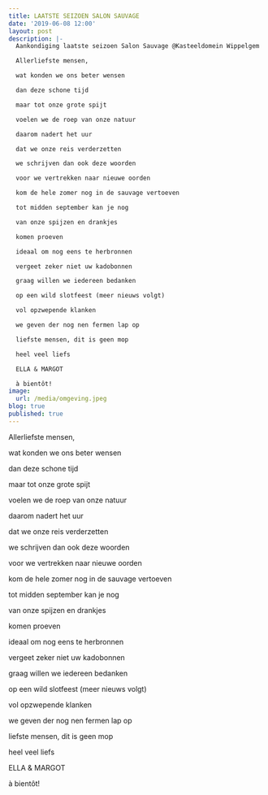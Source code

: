 ```yaml
---
title: LAATSTE SEIZOEN SALON SAUVAGE
date: '2019-06-08 12:00'
layout: post
description: |-
  Aankondiging laatste seizoen Salon Sauvage @Kasteeldomein Wippelgem

  Allerliefste mensen,

  wat konden we ons beter wensen

  dan deze schone tijd

  maar tot onze grote spijt

  voelen we de roep van onze natuur

  daarom nadert het uur

  dat we onze reis verderzetten

  we schrijven dan ook deze woorden

  voor we vertrekken naar nieuwe oorden

  kom de hele zomer nog in de sauvage vertoeven

  tot midden september kan je nog

  van onze spijzen en drankjes

  komen proeven

  ideaal om nog eens te herbronnen

  vergeet zeker niet uw kadobonnen

  graag willen we iedereen bedanken

  op een wild slotfeest (meer nieuws volgt)

  vol opzwepende klanken

  we geven der nog nen fermen lap op

  liefste mensen, dit is geen mop

  heel veel liefs

  ELLA & MARGOT

  à bientôt!
image:
  url: /media/omgeving.jpeg
blog: true
published: true
---
```

Allerliefste mensen,

wat konden we ons beter wensen

dan deze schone tijd

maar tot onze grote spijt

voelen we de roep van onze natuur

daarom nadert het uur

dat we onze reis verderzetten

we schrijven dan ook deze woorden

voor we vertrekken naar nieuwe oorden

kom de hele zomer nog in de sauvage vertoeven

tot midden september kan je nog 

van onze spijzen en drankjes

komen proeven

ideaal om nog eens te herbronnen

vergeet zeker niet uw kadobonnen

graag willen we iedereen bedanken

op een wild slotfeest (meer nieuws volgt)

vol opzwepende klanken

we geven der nog nen fermen lap op

liefste mensen, dit is geen mop

heel veel liefs

ELLA & MARGOT

à bientôt!
